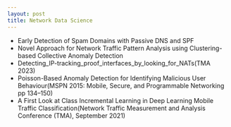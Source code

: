 ```yaml
---
layout: post
title: Network Data Science
---
```


- Early Detection of Spam Domains with Passive DNS and SPF
- Novel Approach for Network Traffic Pattern Analysis using Clustering-based Collective Anomaly Detection
- Detecting_IP-tracking_proof_interfaces_by_looking_for_NATs(TMA 2023)
- Poisson-Based Anomaly Detection for Identifying Malicious User Behaviour(MSPN 2015: Mobile, Secure, and Programmable Networking pp 134–150)
- A First Look at Class Incremental Learning in Deep Learning Mobile Traffic Classification(Network Traffic Measurement and Analysis Conference (TMA), September 2021)

  



